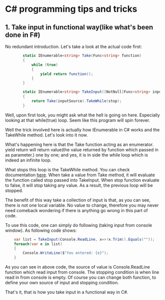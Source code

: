 # C# programming tips and tricks

## 1. Take input in functional way(like what's been done in F#)

No redundant introduction. Let's take a look at the actual code first:

```csharp
        static IEnumerable<string> Take(Func<string> function)
        {
            while (true)
            {
                yield return function();
            }
        }

        static IEnumerable<string> TakeInput([NotNull]Func<string> inputSource, [NotNull]Func<string, bool> stop)
        {
            return Take(inputSource).TakeWhile(stop);
        }
```

Well, upon first look, you might ask what the hell is going on here. Especially looking at that while(true) loop. Seem like this program will spin forever.

Well the trick involved here is actually how IEnumerable<T> in C# works and the TakeWhile method. Let's look into it now.

What's happening here is that the Take function acting as an enumerator. yield return will return value(the value returned by function which passed in as parameter.) one by one; and yes, it is in side the while loop which is indeed an infinite loop.

What stops this loop is the TakeWhile method. You can check documentation [here](https://docs.microsoft.com/en-us/dotnet/api/system.linq.enumerable.takewhile?view=netcore-3.1). When take a value from Take method, it will evaluate the function called stop passed into TakeInput. When stop function evaluate to false, it will stop taking any value. As a result, the previous loop will be stopped.

The benefit of this way take a collection of input is that, as you can see, there is not one local variable. No value to change, therefore you may never need comeback wondering if there is anything go wrong in this part of code.

To use this code, one can simply do following (taking input from console window). As following code shows:

```csharp
    var list = TakeInput(Console.ReadLine, x=>!x.Trim().Equals(""));
    foreach(var e in list)
    {
        Console.WriteLine($"You entered: {e}");
    }
```

As you can see in above code, the source of value is Console.ReadLine function which read input from console. The stopping condition is when line read in from console is empty. Of course you can change both function, to define your own source of input and stopping condition.

That's it, that is how you take input in a functional way in C#.